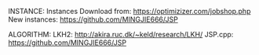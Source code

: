 INSTANCE:
Instances Download from: https://optimizizer.com/jobshop.php
New instances: https://github.com/MINGJIE666/JSP

ALGORITHM:
LKH2: http://akira.ruc.dk/~keld/research/LKH/
JSP.cpp: https://github.com/MINGJIE666/JSP
